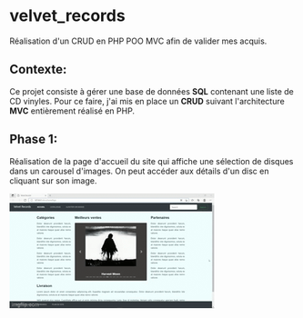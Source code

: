 # velvet_records
Réalisation d'un CRUD en PHP POO MVC afin de valider mes acquis.

## __Contexte:__  
Ce projet consiste à gérer une base de données __SQL__ contenant une liste de CD vinyles.
Pour ce faire, j'ai mis en place un __CRUD__ suivant l'architecture __MVC__ entièrement réalisé en PHP.

## __Phase 1:__  
Réalisation de la page d'accueil du site qui affiche une sélection de disques dans un carousel d'images. 
On peut accéder aux détails d'un disc en cliquant sur son image.

<img src="homePage.gif" />




